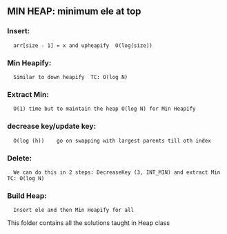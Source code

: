 ## MIN HEAP: minimum ele at top

### Insert: 
      arr[size - 1] = x and upheapify  O(log(size))

### Min Heapify: 
      Similar to down heapify  TC: O(log N)

### Extract Min: 
      O(1) time but to maintain the heap O(log N) for Min Heapify

### decrease key/update key: 
      O(log (h))    go on swapping with largest parents till oth index

### Delete: 
      We can do this in 2 steps: DecreaseKey (3, INT_MIN) and extract Min   TC: O(log N)

### Build Heap: 
      Insert ele and then Min Heapify for all





This folder contains all the solutions taught in Heap class

